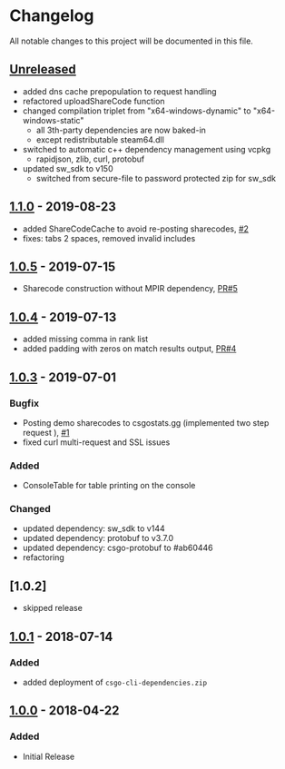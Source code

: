 # Changelog
All notable changes to this project will be documented in this file.

## [Unreleased]

- added dns cache prepopulation to request handling
- refactored uploadShareCode function
- changed compilation triplet from "x64-windows-dynamic" to "x64-windows-static"
  - all 3th-party dependencies are now baked-in
  - except redistributable steam64.dll
- switched to automatic c++ dependency management using vcpkg
  - rapidjson, zlib, curl, protobuf
- updated sw_sdk to v150
  - switched from secure-file to password protected zip for sw_sdk

## [1.1.0] - 2019-08-23

- added ShareCodeCache to avoid re-posting sharecodes, [#2]
- fixes: tabs 2 spaces, removed invalid includes

## [1.0.5] - 2019-07-15

- Sharecode construction without MPIR dependency, [PR#5]

## [1.0.4] - 2019-07-13

- added missing comma in rank list
- added padding with zeros on match results output, [PR#4]

## [1.0.3] - 2019-07-01

### Bugfix
- Posting demo sharecodes to csgostats.gg (implemented two step request ), [#1]
- fixed curl multi-request and SSL issues

### Added
- ConsoleTable for table printing on the console

### Changed
- updated dependency: sw_sdk to v144
- updated dependency: protobuf to v3.7.0
- updated dependency: csgo-protobuf to #ab60446
- refactoring

## [1.0.2]

- skipped release

## [1.0.1] - 2018-07-14
### Added
- added deployment of `csgo-cli-dependencies.zip`

## [1.0.0] - 2018-04-22
### Added
- Initial Release

[Unreleased]: https://github.com/jakoch/csgo-cli/compare/v1.1.1...HEAD
[1.1.0]: https://github.com/jakoch/csgo-cli/compare/v1.0.5...v1.1.0
[1.0.5]: https://github.com/jakoch/csgo-cli/compare/v1.0.4...v1.0.5
[1.0.4]: https://github.com/jakoch/csgo-cli/compare/v1.0.3...v1.0.4
[1.0.3]: https://github.com/jakoch/csgo-cli/compare/v1.0.1...v1.0.3
[1.0.1]: https://github.com/jakoch/csgo-cli/compare/v1.0.0...v1.0.1
[1.0.0]: https://github.com/jakoch/csgo-cli/releases/tag/v1.0.0

[#1]: https://github.com/jakoch/csgo-cli/issues/1
[#2]: https://github.com/jakoch/csgo-cli/issues/2
[PR#4]: https://github.com/jakoch/csgo-cli/pull/4
[PR#5]: https://github.com/jakoch/csgo-cli/pull/5
